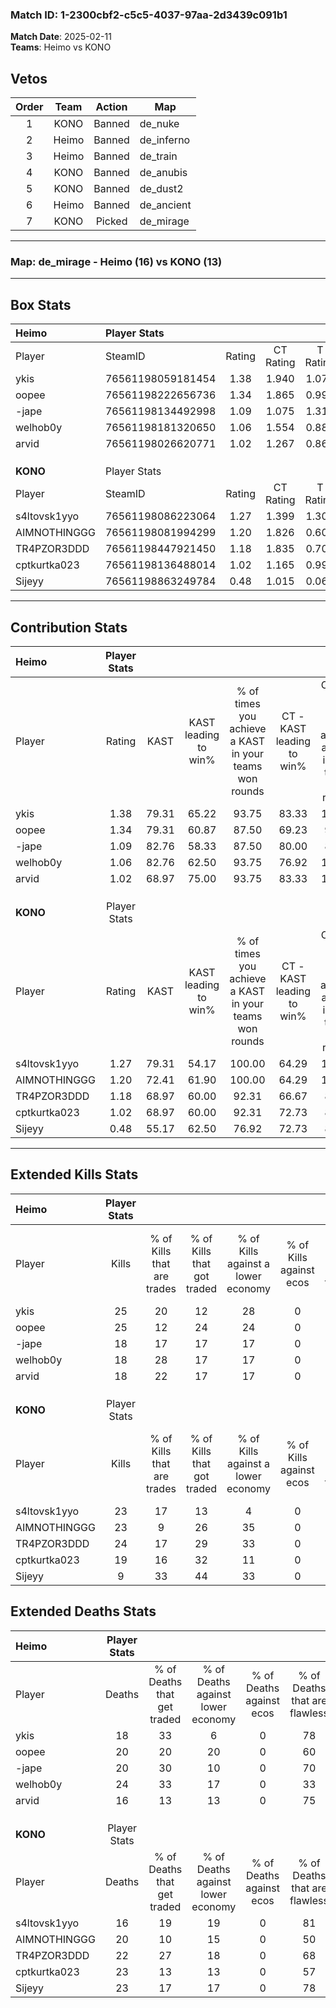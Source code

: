 ### Match ID: 1-2300cbf2-c5c5-4037-97aa-2d3439c091b1  
**Match Date**: 2025-02-11  
**Teams**: Heimo vs KONO  

## Vetos  

| Order | Team | Action | Map |
| :---: | :--: | :----: | --- |
| 1 | KONO | Banned | de_nuke |
| 2 | Heimo | Banned | de_inferno |
| 3 | Heimo | Banned | de_train |
| 4 | KONO | Banned | de_anubis |
| 5 | KONO | Banned | de_dust2 |
| 6 | Heimo | Banned | de_ancient |
| 7 | KONO | Picked | de_mirage |

---  

### **Map**: de_mirage - Heimo (16) vs KONO (13)  
---  

## Box Stats  

| **Heimo**    | Player Stats      |        |           |          |       |      |       |         |        |      |     |
| :- | :- | :-: | :-: | :-: | :-: | :-: | :-: | :-: | :-: | :-: | :-: |
| Player       | SteamID           | Rating | CT Rating | T Rating | KAST  | ADR  | Kills | Assists | Deaths | K/D  | HS% |
| ykis         | 76561198059181454 |  1.38  |   1.940   |  1.077   | 79.31 | 91.5 |  25   |    9    |   18   | 1.39 | 16  |
| oopee        | 76561198222656736 |  1.34  |   1.865   |  0.996   | 79.31 | 91.9 |  25   |    8    |   20   | 1.25 | 52  |
| -jape        | 76561198134492998 |  1.09  |   1.075   |  1.312   | 82.76 | 69.3 |  18   |    9    |   20   | 0.90 | 55  |
| welhob0y     | 76561198181320650 |  1.06  |   1.554   |  0.885   | 82.76 | 85.5 |  18   |    7    |   24   | 0.75 | 44  |
| arvid        | 76561198026620771 |  1.02  |   1.267   |  0.860   | 68.97 | 58.5 |  18   |    6    |   16   | 1.13 | 55  |
|              |                   |        |           |          |       |      |       |         |        |      |     |
|              |                   |        |           |          |       |      |       |         |        |      |     |
|              |                   |        |           |          |       |      |       |         |        |      |     |
| **KONO**     | Player Stats      |        |           |          |       |      |       |         |        |      |     |
| Player       | SteamID           | Rating | CT Rating | T Rating | KAST  | ADR  | Kills | Assists | Deaths | K/D  | HS% |
| s4ltovsk1yyo | 76561198086223064 |  1.27  |   1.399   |  1.307   | 79.31 | 72.4 |  23   |    3    |   16   | 1.44 | 43  |
| AIMNOTHINGGG | 76561198081994299 |  1.20  |   1.826   |  0.609   | 72.41 | 79.7 |  23   |   11    |   20   | 1.15 | 39  |
| TR4PZOR3DDD  | 76561198447921450 |  1.18  |   1.835   |  0.702   | 68.97 | 86.1 |  24   |    7    |   22   | 1.09 | 45  |
| cptkurtka023 | 76561198136488014 |  1.02  |   1.165   |  0.995   | 68.97 | 82.1 |  19   |   13    |   23   | 0.83 | 68  |
| Sijeyy       | 76561198863249784 |  0.48  |   1.015   |  0.063   | 55.17 | 46.1 |   9   |    7    |   23   | 0.39 | 33  |
---  

## Contribution Stats  

| **Heimo**    | Player Stats |       |                      |                                                        |                           |                                                             |                          |                                                            |
| :- | :-: | :-: | :-: | :-: | :-: | :-: | :-: | :-: |
| Player       |    Rating    | KAST  | KAST leading to win% | % of times you achieve a KAST in your teams won rounds | CT - KAST leading to win% | CT - % of times you achieve a KAST in your teams won rounds | T - KAST leading to win% | T - % of times you achieve a KAST in your teams won rounds |
| ykis         |     1.38     | 79.31 |        65.22         |                         93.75                          |           83.33           |                           100.00                            |          45.45           |                           83.33                            |
| oopee        |     1.34     | 79.31 |        60.87         |                         87.50                          |           69.23           |                            90.00                            |          50.00           |                           83.33                            |
| -jape        |     1.09     | 82.76 |        58.33         |                         87.50                          |           80.00           |                            80.00                            |          42.86           |                           100.00                           |
| welhob0y     |     1.06     | 82.76 |        62.50         |                         93.75                          |           76.92           |                           100.00                            |          45.45           |                           83.33                            |
| arvid        |     1.02     | 68.97 |        75.00         |                         93.75                          |           83.33           |                           100.00                            |          62.50           |                           83.33                            |
|              |              |       |                      |                                                        |                           |                                                             |                          |                                                            |
|              |              |       |                      |                                                        |                           |                                                             |                          |                                                            |
|              |              |       |                      |                                                        |                           |                                                             |                          |                                                            |
| **KONO**     | Player Stats |       |                      |                                                        |                           |                                                             |                          |                                                            |
| Player       |    Rating    | KAST  | KAST leading to win% | % of times you achieve a KAST in your teams won rounds | CT - KAST leading to win% | CT - % of times you achieve a KAST in your teams won rounds | T - KAST leading to win% | T - % of times you achieve a KAST in your teams won rounds |
| s4ltovsk1yyo |     1.27     | 79.31 |        54.17         |                         100.00                         |           64.29           |                           100.00                            |          40.00           |                           100.00                           |
| AIMNOTHINGGG |     1.20     | 72.41 |        61.90         |                         100.00                         |           64.29           |                           100.00                            |          57.14           |                           100.00                           |
| TR4PZOR3DDD  |     1.18     | 68.97 |        60.00         |                         92.31                          |           66.67           |                            88.89                            |          50.00           |                           100.00                           |
| cptkurtka023 |     1.02     | 68.97 |        60.00         |                         92.31                          |           72.73           |                            88.89                            |          44.44           |                           100.00                           |
| Sijeyy       |     0.48     | 55.17 |        62.50         |                         76.92                          |           72.73           |                            88.89                            |          40.00           |                           50.00                            |
---  

## Extended Kills Stats  

| **Heimo**    | Player Stats |                            |                            |                                    |                         |                              |                                 |                                       |                    |           |
| :- | :-: | :-: | :-: | :-: | :-: | :-: | :-: | :-: | :-: | :-: |
| Player       |    Kills     | % of Kills that are trades | % of Kills that got traded | % of Kills against a lower economy | % of Kills against ecos | % of Kills that are flawless | % of Kills that are close duels | % of Kills that are assisted by flash | Pistol Round Kills | AWP Kills |
| ykis         |      25      |             20             |             12             |                 28                 |            0            |              72              |                8                |                   8                   |         0          |    18     |
| oopee        |      25      |             12             |             24             |                 24                 |            0            |              52              |                4                |                  12                   |         0          |     0     |
| -jape        |      18      |             17             |             17             |                 17                 |            0            |              78              |                6                |                  11                   |         0          |     0     |
| welhob0y     |      18      |             28             |             17             |                 17                 |            0            |              67              |                0                |                  11                   |         3          |     0     |
| arvid        |      18      |             22             |             17             |                 17                 |            0            |              67              |               11                |                   0                   |         0          |     0     |
|              |              |                            |                            |                                    |                         |                              |                                 |                                       |                    |           |
|              |              |                            |                            |                                    |                         |                              |                                 |                                       |                    |           |
|              |              |                            |                            |                                    |                         |                              |                                 |                                       |                    |           |
| **KONO**     | Player Stats |                            |                            |                                    |                         |                              |                                 |                                       |                    |           |
| Player       |    Kills     | % of Kills that are trades | % of Kills that got traded | % of Kills against a lower economy | % of Kills against ecos | % of Kills that are flawless | % of Kills that are close duels | % of Kills that are assisted by flash | Pistol Round Kills | AWP Kills |
| s4ltovsk1yyo |      23      |             17             |             13             |                 4                  |            0            |              61              |               13                |                   9                   |         1          |    13     |
| AIMNOTHINGGG |      23      |             9              |             26             |                 35                 |            0            |              52              |                9                |                   0                   |         1          |     1     |
| TR4PZOR3DDD  |      24      |             17             |             29             |                 33                 |            0            |              54              |               13                |                  17                   |         5          |     0     |
| cptkurtka023 |      19      |             16             |             32             |                 11                 |            0            |              74              |                0                |                  11                   |         2          |     0     |
| Sijeyy       |      9       |             33             |             44             |                 33                 |            0            |              78              |                0                |                   0                   |         0          |     0     |
## Extended Deaths Stats  

| **Heimo**    | Player Stats |                             |                                   |                          |                               |                            |                           |               |
| :- | :-: | :-: | :-: | :-: | :-: | :-: | :-: | :-: |
| Player       |    Deaths    | % of Deaths that get traded | % of Deaths against lower economy | % of Deaths against ecos | % of Deaths that are flawless | % of Deaths that are close | % of Deaths while blinded | Deaths to AWP |
| ykis         |      18      |             33              |                 6                 |            0             |              78               |             17             |            17             |       3       |
| oopee        |      20      |             20              |                20                 |            0             |              60               |             10             |            15             |       3       |
| -jape        |      20      |             30              |                10                 |            0             |              70               |             0              |             5             |       3       |
| welhob0y     |      24      |             33              |                17                 |            0             |              33               |             8              |             4             |       3       |
| arvid        |      16      |             13              |                13                 |            0             |              75               |             6              |             0             |       2       |
|              |              |                             |                                   |                          |                               |                            |                           |               |
|              |              |                             |                                   |                          |                               |                            |                           |               |
|              |              |                             |                                   |                          |                               |                            |                           |               |
| **KONO**     | Player Stats |                             |                                   |                          |                               |                            |                           |               |
| Player       |    Deaths    | % of Deaths that get traded | % of Deaths against lower economy | % of Deaths against ecos | % of Deaths that are flawless | % of Deaths that are close | % of Deaths while blinded | Deaths to AWP |
| s4ltovsk1yyo |      16      |             19              |                19                 |            0             |              81               |             19             |            13             |       2       |
| AIMNOTHINGGG |      20      |             10              |                15                 |            0             |              50               |             10             |             5             |       5       |
| TR4PZOR3DDD  |      22      |             27              |                18                 |            0             |              68               |             5              |             9             |       1       |
| cptkurtka023 |      23      |             13              |                13                 |            0             |              57               |             0              |             9             |       7       |
| Sijeyy       |      23      |             17              |                17                 |            0             |              78               |             0              |             9             |       3       |
